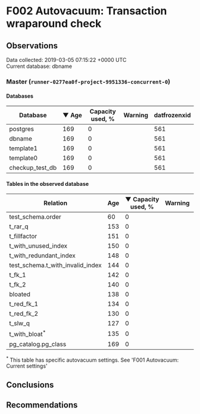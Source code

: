 # F002 Autovacuum: Transaction wraparound check #

## Observations ##
Data collected: 2019-03-05 07:15:22 +0000 UTC  
Current database: dbname  


### Master (`runner-0277ea0f-project-9951336-concurrent-0`) ###

#### Databases ####
 Database | &#9660;&nbsp;Age | Capacity used, % | Warning | datfrozenxid
----------|-----|------------------|---------|--------------
postgres |169 |0 |  |561
dbname |169 |0 |  |561
template1 |169 |0 |  |561
template0 |169 |0 |  |561
checkup_test_db |169 |0 |  |561



#### Tables in the observed database ####
 Relation | Age | &#9660;&nbsp;Capacity used, % | Warning |rel_relfrozenxid | toast_relfrozenxid 
----------|-----|------------------|---------|-----------------|--------------------
test_schema.order |60 |0 |  |670 |0 |
t_rar_q |153 |0 |  |577 |0 |
t_fillfactor |151 |0 |  |579 |0 |
t_with_unused_index |150 |0 |  |580 |0 |
t_with_redundant_index |148 |0 |  |582 |0 |
test_schema.t_with_invalid_index |144 |0 |  |586 |0 |
t_fk_1 |142 |0 |  |588 |0 |
t_fk_2 |140 |0 |  |590 |0 |
bloated |138 |0 |  |592 |0 |
t_red_fk_1 |134 |0 |  |596 |0 |
t_red_fk_2 |130 |0 |  |600 |0 |
t_slw_q |127 |0 |  |603 |0 |
t_with_bloat<sup>*</sup> |135 |0 |  |595 |0 |
pg_catalog.pg_class |169 |0 |  |561 |0 |


<sup>*</sup> This table has specific autovacuum settings. See 'F001 Autovacuum: Current settings'


## Conclusions ##


## Recommendations ##

